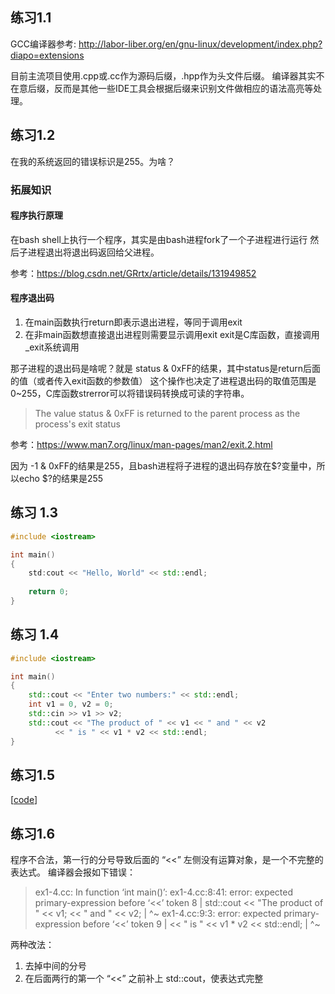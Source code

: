 ## 练习1.1
GCC编译器参考: http://labor-liber.org/en/gnu-linux/development/index.php?diapo=extensions

目前主流项目使用.cpp或.cc作为源码后缀，.hpp作为头文件后缀。
编译器其实不在意后缀，反而是其他一些IDE工具会根据后缀来识别文件做相应的语法高亮等处理。

## 练习1.2
在我的系统返回的错误标识是255。为啥？

### 拓展知识

#### 程序执行原理
在bash shell上执行一个程序，其实是由bash进程fork了一个子进程进行运行
然后子进程退出将退出码返回给父进程。

参考：https://blog.csdn.net/GRrtx/article/details/131949852

#### 程序退出码
1. 在main函数执行return即表示退出进程，等同于调用exit
2. 在非main函数想直接退出进程则需要显示调用exit
exit是C库函数，直接调用_exit系统调用

那子进程的退出码是啥呢？就是 status & 0xFF的结果，其中status是return后面的值（或者传入exit函数的参数值）
这个操作也决定了进程退出码的取值范围是0~255，C库函数strerror可以将错误码转换成可读的字符串。
> The value status & 0xFF is returned to the parent process as the process's exit status

参考：https://www.man7.org/linux/man-pages/man2/exit.2.html


因为 -1 & 0xFF的结果是255，且bash进程将子进程的退出码存放在$?变量中，所以echo $?的结果是255

## 练习 1.3

``` c++
#include <iostream>

int main()
{
    std:cout << "Hello, World" << std::endl;
    
    return 0;
}
```



## 练习 1.4

``` c++
#include <iostream>

int main()
{
	std::cout << "Enter two numbers:" << std::endl;
	int v1 = 0, v2 = 0;
	std::cin >> v1 >> v2;
	std::cout << "The product of " << v1 << " and " << v2
		  << " is " << v1 * v2 << std::endl;
}
```

## 练习1.5
[[code](./ex1-4.cc)]

## 练习1.6
程序不合法，第一行的分号导致后面的 “<<” 左侧没有运算对象，是一个不完整的表达式。
编译器会报如下错误：

> ex1-4.cc: In function ‘int main()’:
> ex1-4.cc:8:41: error: expected primary-expression before ‘<<’ token
>     8 |   std::cout << "The product of " << v1; << " and " << v2;
>       |                                         ^~
> ex1-4.cc:9:3: error: expected primary-expression before ‘<<’ token
>     9 |   << " is " << v1 * v2 << std::endl;
>       |   ^~

两种改法：
1. 去掉中间的分号
2. 在后面两行的第一个 “<<” 之前补上 std::cout，使表达式完整
